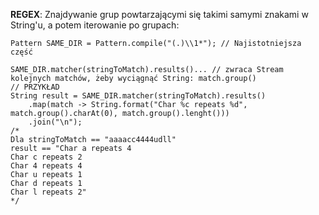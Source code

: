 **REGEX**: Znajdywanie grup powtarzającymi się takimi samymi znakami w String'u,
a potem iterowanie po grupach:
```
Pattern SAME_DIR = Pattern.compile("(.)\\1*"); // Najistotniejsza część

SAME_DIR.matcher(stringToMatch).results()... // zwraca Stream kolejnych matchów, żeby wyciągnąć String: match.group()        
// PRZYKŁAD
String result = SAME_DIR.matcher(stringToMatch).results()
    .map(match -> String.format("Char %c repeats %d", match.group().charAt(0), match.group().lenght()))
    .join("\n");
/* 
Dla stringToMatch == "aaaacc4444udll" 
result == "Char a repeats 4
Char c repeats 2
Char 4 repeats 4
Char u repeats 1
Char d repeats 1
Char l repeats 2"
*/
```